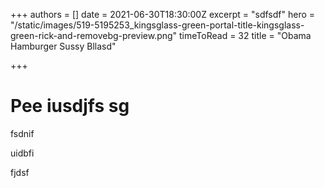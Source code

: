 +++
authors = []
date = 2021-06-30T18:30:00Z
excerpt = "sdfsdf"
hero = "/static/images/519-5195253_kingsglass-green-portal-title-kingsglass-green-rick-and-removebg-preview.png"
timeToRead = 32
title = "Obama Hamburger Sussy Bllasd"

+++
# Pee iusdjfs sg

fsdnif

uidbfi

fjdsf